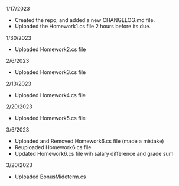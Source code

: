 1/17/2023 
- Created the repo, and added a new CHANGELOG.md file.
- Uploaded the Homework1.cs file 2 hours before its due.

1/30/2023
- Uploaded Homework2.cs file

2/6/2023
- Uploaded Homework3.cs file

2/13/2023
- Uploaded Homework4.cs file

2/20/2023
- Uploaded Homework5.cs file

3/6/2023
- Uploaded and Removed Homework6.cs file (made a mistake)
- Reuploaded Homework6.cs file
- Updated Homework6.cs file wih salary difference and grade sum

3/20/2023
- Uploaded BonusMideterm.cs
